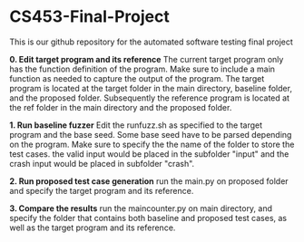 # CS453-Final-Project

This is our github repository for the automated software testing final project

**0. Edit target program and its reference**
The current target program only has the function definition of the program. Make sure to include a main function as needed to capture the output of the program. The target program is located at the target folder in the main directory, baseline folder, and the proposed folder. Subsequently the reference program is located at the ref folder in the main directory and the proposed folder.

**1. Run baseline fuzzer**
Edit the runfuzz.sh as specified to the target program and the base seed. Some base seed have to be parsed depending on the program. Make sure to specify the the name of the folder to store the test cases. the valid input would be placed in the subfolder "input" and the crash input would be placed in subfolder "crash".

**2. Run proposed test case generation**
run the main.py on proposed folder and specify the target program and its reference.

**3. Compare the results**
run the maincounter.py on main directory, and specify the folder that contains both baseline and proposed test cases, as well as the target program and its reference.
